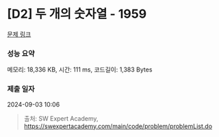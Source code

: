 # [D2] 두 개의 숫자열 - 1959 

[문제 링크](https://swexpertacademy.com/main/code/problem/problemDetail.do?contestProbId=AV5PpoFaAS4DFAUq) 

### 성능 요약

메모리: 18,336 KB, 시간: 111 ms, 코드길이: 1,383 Bytes

### 제출 일자

2024-09-03 10:06



> 출처: SW Expert Academy, https://swexpertacademy.com/main/code/problem/problemList.do